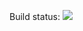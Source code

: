 Build status:
<a href="https://travis-ci.org/at88mph/core/cadcLog"><img src="https://travis-ci.org/at88mph/core/cadcLog.svg?branch=master" /></a>
